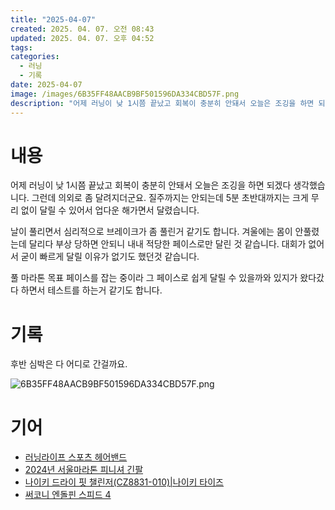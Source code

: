 ```yaml
---
title: "2025-04-07"
created: 2025. 04. 07. 오전 08:43
updated: 2025. 04. 07. 오후 04:52
tags:
categories:
  - 러닝
  - 기록
date: 2025-04-07
image: /images/6B35FF48AACB9BF501596DA334CBD57F.png
description: "어제 러닝이 낮 1시쯤 끝났고 회복이 충분히 안돼서 오늘은 조깅을 하면 되겠다 생각했습니다.  그런데 의외로 좀 달려지더군요. 질주까지는 안되는데 5분 초반대까지는 크게 무리 없이 달릴 수 있어서 업다운 해가면서 달렸습니다. 날이 풀리면서 심리적으로 브레이크가 좀 풀린거 같기도 합니다."
---
```

# 내용

어제 러닝이 낮 1시쯤 끝났고 회복이 충분히 안돼서 오늘은 조깅을 하면 되겠다 생각했습니다.  그런데 의외로 좀 달려지더군요. 질주까지는 안되는데 5분 초반대까지는 크게 무리 없이 달릴 수 있어서 업다운 해가면서 달렸습니다.

날이 풀리면서 심리적으로 브레이크가 좀 풀린거 같기도 합니다. 겨울에는 몸이 안풀렸는데 달리다 부상 당하면 안되니 내내 적당한 페이스로만 달린 것 같습니다. 대회가 없어서 굳이 빠르게 달릴 이유가 없기도 했던것 같습니다.

풀 마라톤 목표 페이스를 잡는 중이라 그 페이스로 쉽게 달릴 수 있을까와 있지가 왔다갔다 하면서 테스트를 하는거 같기도 합니다.

# 기록

후반 심박은 다 어디로 간걸까요.

![6B35FF48AACB9BF501596DA334CBD57F.png](/images/6B35FF48AACB9BF501596DA334CBD57F.png)

# 기어

- [러닝라이프 스포츠 헤어밴드](/posts/러닝라이프-스포츠-헤어밴드)
- [2024년 서울마라톤 피니셔 긴팔](/posts/2024년-서울마라톤-피니셔-긴팔)
- [나이키 드라이 핏 챌린저(CZ8831-010)|나이키 타이즈](/posts/나이키-드라이-핏-챌린저(cz8831-010)|나이키-타이즈)
- [써코니 엔돌핀 스피드 4](/posts/써코니-엔돌핀-스피드-4)
